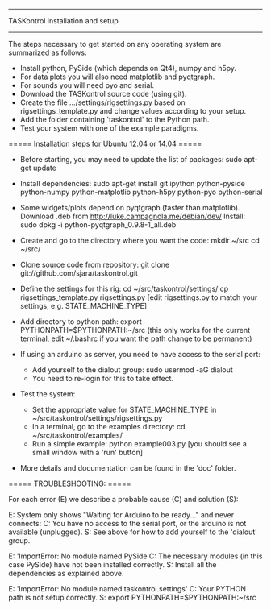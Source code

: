 ___________________________________

 TASKontrol installation and setup
___________________________________


The steps necessary to get started on any operating system are summarized as follows:
- Install python, PySide (which depends on Qt4), numpy and h5py.
- For data plots you will also need matplotlib and pyqtgraph.
- For sounds you will need pyo and serial.
- Download the TASKontrol source code (using git).
- Create the file .../settings/rigsettings.py based on
  rigsettings_template.py and change values according to
  your setup.
- Add the folder containing 'taskontrol' to the Python path.
- Test your system with one of the example paradigms.


===== Installation steps for Ubuntu 12.04 or 14.04 =====

* Before starting, you may need to update the list of packages:
  sudo apt-get update

* Install dependencies:
  sudo apt-get install git ipython python-pyside python-numpy python-matplotlib python-h5py python-pyo python-serial

* Some widgets/plots depend on pyqtgraph (faster than matplotlib).
  Download .deb from  http://luke.campagnola.me/debian/dev/
  Install: sudo dpkg -i python-pyqtgraph_0.9.8-1_all.deb 

* Create and go to the directory where you want the code:
  mkdir ~/src
  cd ~/src/

* Clone source code from repository:
  git clone git://github.com/sjara/taskontrol.git

* Define the settings for this rig:
  cd ~/src/taskontrol/settings/
  cp rigsettings_template.py rigsettings.py
  [edit rigsettings.py to match your settings, e.g. STATE_MACHINE_TYPE]

* Add directory to python path:
  export PYTHONPATH=$PYTHONPATH:~/src
  (this only works for the current terminal, edit ~/.bashrc
   if you want the path change to be permanent)

* If using an arduino as server, you need to have access to the serial port:
  - Add yourself to the dialout group:
    sudo usermod -aG dialout <username>
  - You need to re-login for this to take effect.

* Test the system:
  - Set the appropriate value for STATE_MACHINE_TYPE in
    ~/src/taskontrol/settings/rigsettings.py
  - In a terminal, go to the examples directory:
    cd ~/src/taskontrol/examples/
  - Run a simple example:
    python example003.py
    [you should see a small window with a 'run' button]

* More details and documentation can be found in the 'doc' folder.


===== TROUBLESHOOTING: =====

For each error (E) we describe a probable cause (C) and solution (S):

E: System only shows "Waiting for Arduino to be ready..." and never connects:
C: You have no access to the serial port, or the arduino is not available (unplugged).
S: See above for how to add yourself to the 'dialout' group.

E: 'ImportError: No module named PySide
C: The necessary modules (in this case PySide) have not been installed correctly.
S: Install all the dependencies as explained above.

E: 'ImportError: No module named taskontrol.settings'
C:  Your PYTHON path is not setup correctly.
S:  export PYTHONPATH=$PYTHONPATH:~/src
